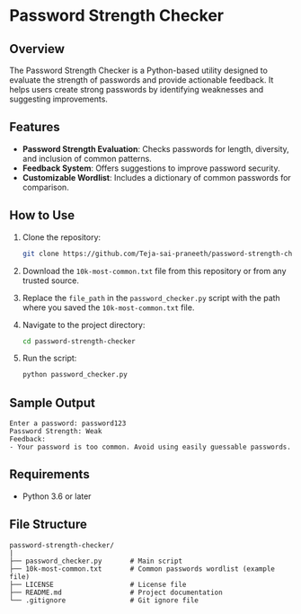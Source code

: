 # Password Strength Checker

## Overview
The Password Strength Checker is a Python-based utility designed to evaluate the strength of passwords and provide actionable feedback. It helps users create strong passwords by identifying weaknesses and suggesting improvements.

## Features
- **Password Strength Evaluation**: Checks passwords for length, diversity, and inclusion of common patterns.
- **Feedback System**: Offers suggestions to improve password security.
- **Customizable Wordlist**: Includes a dictionary of common passwords for comparison.

## How to Use
1. Clone the repository:
   ```bash
   git clone https://github.com/Teja-sai-praneeth/password-strength-checker.git
   ```
2. Download the `10k-most-common.txt` file from this repository or from any trusted source.

3. Replace the `file_path` in the `password_checker.py` script with the path where you saved the `10k-most-common.txt` file.

4. Navigate to the project directory:
   ```bash
   cd password-strength-checker
   ```
5. Run the script:
   ```bash
   python password_checker.py
   ```

## Sample Output
```
Enter a password: password123
Password Strength: Weak
Feedback:
- Your password is too common. Avoid using easily guessable passwords.
```

## Requirements
- Python 3.6 or later

## File Structure
```
password-strength-checker/
|
├── password_checker.py       # Main script
├── 10k-most-common.txt       # Common passwords wordlist (example file)
├── LICENSE                   # License file
├── README.md                 # Project documentation
└── .gitignore                # Git ignore file
```


